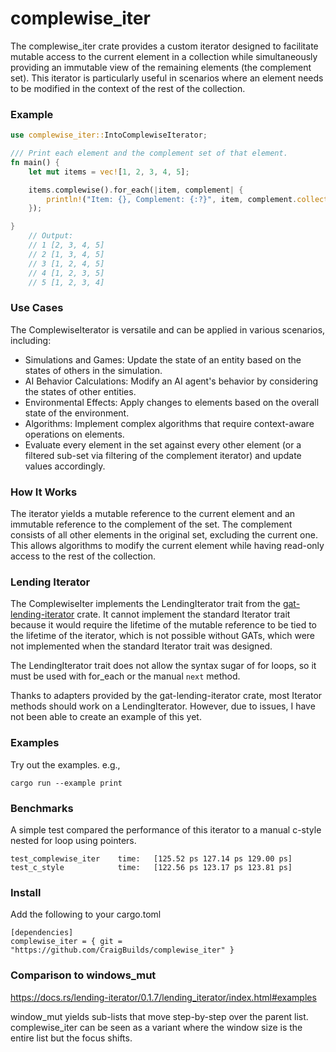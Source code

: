 # complewise_iter
The complewise_iter crate provides a custom iterator designed to facilitate mutable access to the current element in a collection while simultaneously providing an immutable view of the remaining elements (the complement set). This iterator is particularly useful in scenarios where an element needs to be modified in the context of the rest of the collection.

### Example
```rust
use complewise_iter::IntoComplewiseIterator;

/// Print each element and the complement set of that element.
fn main() {
    let mut items = vec![1, 2, 3, 4, 5];

    items.complewise().for_each(|item, complement| {
        println!("Item: {}, Complement: {:?}", item, complement.collect::<Vec<_>>());
    });

}
    // Output:
    // 1 [2, 3, 4, 5]
    // 2 [1, 3, 4, 5]
    // 3 [1, 2, 4, 5]
    // 4 [1, 2, 3, 5]
    // 5 [1, 2, 3, 4]
```

### Use Cases
The ComplewiseIterator is versatile and can be applied in various scenarios, including:

 - Simulations and Games: Update the state of an entity based on the states of others in the simulation.
 - AI Behavior Calculations: Modify an AI agent's behavior by considering the states of other entities.
 - Environmental Effects: Apply changes to elements based on the overall state of the environment.
 - Algorithms: Implement complex algorithms that require context-aware operations on elements.
 - Evaluate every element in the set against every other element (or a filtered sub-set via filtering of the complement iterator) and update values accordingly.

### How It Works
The iterator yields a mutable reference to the current element and an immutable reference to the complement of the set. The complement consists of all other elements in the original set, excluding the current one. This allows algorithms to modify the current element while having read-only access to the rest of the collection.

### Lending Iterator
The ComplewiseIter implements the LendingIterator trait from the [gat-lending-iterator](https://github.com/Crazytieguy/gat-lending-iterator/) crate. It cannot implement the standard Iterator trait because it would require the lifetime of the mutable reference to be tied to the lifetime of the iterator, which is not possible without GATs, which were not implemented when the standard Iterator trait was designed.

The LendingIterator trait does not allow the syntax sugar of for loops, so it must be used with for_each or the manual `next` method.

Thanks to adapters provided by the gat-lending-iterator crate, most Iterator methods should work on a LendingIterator. However, due to issues, I have not been able to create an example of this yet.

### Examples
Try out the examples. e.g., 

```
cargo run --example print
```

### Benchmarks

A simple test compared the performance of this iterator to a manual c-style nested for loop using pointers.

```
test_complewise_iter    time:   [125.52 ps 127.14 ps 129.00 ps]
test_c_style            time:   [122.56 ps 123.17 ps 123.81 ps]
```

### Install

Add the following to your cargo.toml
```
[dependencies]
complewise_iter = { git = "https://github.com/CraigBuilds/complewise_iter" }
```

### Comparison to windows_mut

https://docs.rs/lending-iterator/0.1.7/lending_iterator/index.html#examples

window_mut yields sub-lists that move step-by-step over the parent list. complewise_iter can be seen as a variant where the window size is the entire list but the focus shifts.
